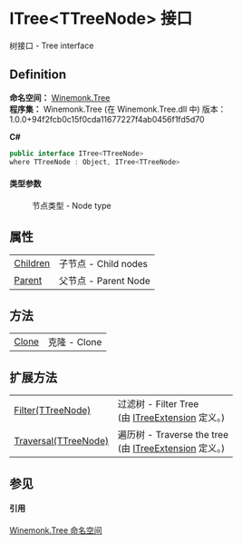 # ITree&lt;TTreeNode&gt; 接口


树接口 - Tree interface



## Definition
**命名空间：** <a href="N_Winemonk_Tree.md">Winemonk.Tree</a>  
**程序集：** Winemonk.Tree (在 Winemonk.Tree.dll 中) 版本：1.0.0+94f2fcb0c15f0cda11677227f4ab0456f1fd5d70

**C#**
``` C#
public interface ITree<TTreeNode>
where TTreeNode : Object, ITree<TTreeNode>

```



#### 类型参数
<dl><dt /><dd>节点类型 - Node type</dd></dl>

## 属性
<table>
<tr>
<td><a href="P_Winemonk_Tree_ITree_1_Children.md">Children</a></td>
<td>子节点 - Child nodes</td></tr>
<tr>
<td><a href="P_Winemonk_Tree_ITree_1_Parent.md">Parent</a></td>
<td>父节点 - Parent Node</td></tr>
</table>

## 方法
<table>
<tr>
<td><a href="M_Winemonk_Tree_ITree_1_Clone.md">Clone</a></td>
<td>克隆 - Clone</td></tr>
</table>

## 扩展方法
<table>
<tr>
<td><a href="M_Winemonk_Tree_ITreeExtension_Filter__1.md">Filter(TTreeNode)</a></td>
<td>过滤树 - Filter Tree<br />(由 <a href="T_Winemonk_Tree_ITreeExtension.md">ITreeExtension</a> 定义。)</td></tr>
<tr>
<td><a href="M_Winemonk_Tree_ITreeExtension_Traversal__1.md">Traversal(TTreeNode)</a></td>
<td>遍历树 - Traverse the tree<br />(由 <a href="T_Winemonk_Tree_ITreeExtension.md">ITreeExtension</a> 定义。)</td></tr>
</table>

## 参见


#### 引用
<a href="N_Winemonk_Tree.md">Winemonk.Tree 命名空间</a>  

